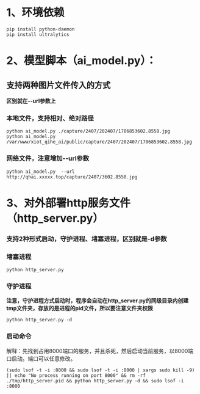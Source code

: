 

# 1、环境依赖

```
pip install python-daemon
pip install ultralytics
```





# 2、模型脚本（ai_model.py）：

## 支持两种图片文件传入的方式

**区别就在--url参数上**

### 本地文件，支持相对、绝对路径

```
python ai_model.py ./capture/2407/202407/1706853602.8558.jpg
python ai_model.py  /var/www/xiot_qihe_ai/public/capture/2407/202407/1706853602.8558.jpg
```

### 网络文件，注意增加--url参数

```
python ai_model.py  --url  http://qhai.xxxxx.top/capture/2407/3602.8558.jpg 
```





# 3、对外部署http服务文件（http_server.py）

### 支持2种形式启动，守护进程、堵塞进程，区别就是-d参数

### 堵塞进程

```
python http_server.py
```

### 守护进程

**注意，守护进程方式启动时，程序会自动在http_server.py的同级目录内创建tmp文件夹，存放的是进程的pid文件，所以要注意文件夹权限**

```
python http_server.py -d
```



### 启动命令

解释：先找到占用8000端口的服务，并且杀死，然后启动当前服务，以8000端口启动。端口可以任意修改。

```
(sudo lsof -t -i :8000 && sudo lsof -t -i :8000 | xargs sudo kill -9) || echo "No process running on port 8000" && rm -rf ./tmp/http_server.pid && python http_server.py -d && sudo lsof -i :8000
```





